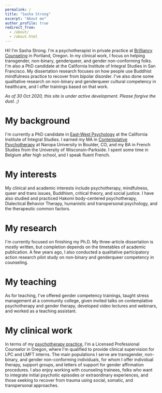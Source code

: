 ```yaml
---
permalink: /
title: "Sasha Strong"
excerpt: "About me"
author_profile: true
redirect_from: 
  - /about/
  - /about.html
---
```


Hi! I'm Sasha Strong. I'm a psychotherapist in private practice at [Brilliancy Counseling](https://www.brilliancycounseling.com) in Portland, Oregon. In my clinical work, I focus on helping transgender, non-binary, genderqueer, and gender non-conforming folks.
I'm also a PhD candidate at the California Institute of Integral Studies in San Francisco. My dissertation research focuses on how people use Buddhist mindfulness practice to recover from bipolar disorder.
I've also done some qualitative research on non-binary and genderqueer cultural competency in healthcare, and I offer trainings based on that work.

*As of 30 Oct 2020, this site is under active development. Please forgive the dust. ;)*

My background 
======
I'm currently a PhD candidate in [East-West Psychology](https://www.ciis.edu/academics/graduate-programs/east-west-psychology/) at the California Institute of Integral Studies. I earned my MA in [Contemplative Psychotherapy](https://www.naropa.edu/academics/masters/clinical-mental-health-counseling/contemplative-psychotherapy-buddhist-psychology/index.php) at Naropa University in Boulder, CO, and my BA in French Studies from the University of Wisconsin-Parkside. I spent some time in Belgium after high school, and I speak fluent French.

My interests
======
My clinical and academic interests include psychotherapy, mindfulness, queer and trans issues, Buddhism, critical theory, and social justice. I have also studied and practiced Hakomi body-centered psychotherapy, Dialectical Behavior Therapy, humanistic and transpersonal psychology, and the therapeutic common factors.

My research
======
I'm currently focused on finishing my Ph.D. My three-article dissertation is mostly written, but completion depends on the timetables of academic publication. A few years ago, I also conducted a qualitative participatory action research pilot study on non-binary and genderqueer competency in counseling.

My teaching
======
As for teaching, I've offered gender competency trainings, taught stress management at a community college, given invited talks on contemplative psychotherapy and gender therapy, developed video lectures and webinars, and worked as a teaching assistant.

My clinical work
======
In terms of my [psychotherapy practice](https://www.brilliancycounseling.com), I'm a Licensed Professional Counselor in Oregon, where I'm qualified to provide clinical supervision for LPC and LMFT interns. The main populations I serve are transgender, non-binary, and gender non-conforming individuals, for whom I offer individual therapy, support groups, and letters of support for gender affirmation procedures. I also enjoy working with counseling trainees, folks who want to integrate initial psychotic episodes or extraordinary experiences, and those seeking to recover from trauma using social, somatic, and transpersonal approaches.


